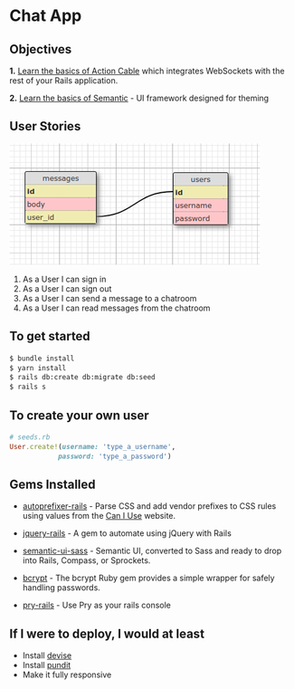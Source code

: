 # Chat App
## Objectives
**1.** [Learn the basics of Action Cable](https://guides.rubyonrails.org) which integrates WebSockets with the rest of your Rails application.

**2.** [Learn the basics of Semantic](https://semantic-ui.com/introduction/getting-started.html) - UI framework designed for theming


## User Stories
![Schema](./app/assets/images/schema.png)

1. As a User I can sign in
2. As a User I can sign out
3. As a User I can send a message to a chatroom
4. As a User I can read messages from the chatroom


## To get started
```bash
$ bundle install
$ yarn install
$ rails db:create db:migrate db:seed
$ rails s
```
## To create your own user
```ruby
# seeds.rb
User.create!(username: 'type_a_username',
		   	password: 'type_a_password')
```

## Gems Installed
* [autoprefixer\-rails](https://github.com/ai/autoprefixer-rails) - Parse CSS and add vendor prefixes to CSS rules using values from the [Can I Use](https://caniuse.com/) website.

* [jquery-rails](https://github.com/rails/jquery-rails) - A gem to automate using jQuery with Rails

* [semantic-ui-sass](https://github.com/doabit/semantic-ui-sass) - Semantic UI, converted to Sass and ready to drop into Rails, Compass, or Sprockets.

* [bcrypt](https://github.com/codahale/bcrypt-ruby) - The bcrypt Ruby gem provides a simple wrapper for safely handling passwords.

* [pry-rails](https://github.com/rweng/pry-rails) - Use Pry as your rails console

## If I were to deploy, I would at least
* Install [devise](https://github.com/heartcombo/devise)
* Install [pundit](https://github.com/varvet/pundit)
* Make it fully responsive
